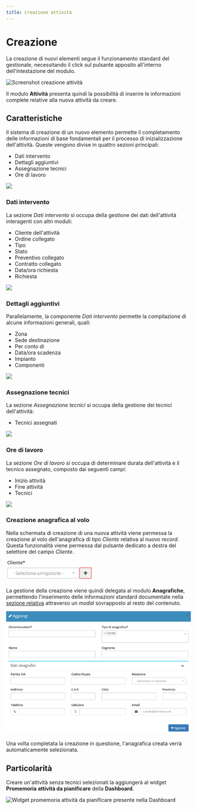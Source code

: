 ```yaml
---
title: Creazione attività
---
```


# Creazione

La creazione di nuovi elementi segue il funzionamento standard del gestionale, necessitando il click sul pulsante apposito all'interno dell'intestazione del modulo.

![Screenshot creazione attività](../../.gitbook/assets/add-attività.PNG)

Il modulo **Attività** presenta quindi la possibilità di inserire le informazioni complete relative alla nuova attività da creare.

## Caratteristiche

Il sistema di creazione di un nuovo elemento permette il completamento delle informazioni di base fondamentali per il processo di inizializzazione dell'attività. Queste vengono divise in quattro sezioni principali:

* Dati intervento
* Dettagli aggiuntivi
* Assegnazione tecnici
* Ore di lavoro

![](https://firebasestorage.googleapis.com/v0/b/gitbook-x-prod.appspot.com/o/spaces%2F-LZJeLg23eVDvrCv74U7-887967055%2Fuploads%2FNFAW21CIYjQ8Rg0uqTZw%2Ffile.png?alt=media)

### Dati intervento

La sezione _Dati intervento_ si occupa della gestione dei dati dell'attività interagenti con altri moduli:

* Cliente dell'attività
* Ordine collegato
* Tipo
* Stato
* Preventivo collegato
* Contratto collegato
* Data/ora richiesta
* Richiesta

![](https://firebasestorage.googleapis.com/v0/b/gitbook-x-prod.appspot.com/o/spaces%2F-LZJeLg23eVDvrCv74U7-887967055%2Fuploads%2FAJIS2TlYGyWHBMun2FeA%2Ffile.png?alt=media)

### Dettagli aggiuntivi

Parallelamente, la componente _Dati intervento_ permette la compilazione di alcune informazioni generali, quali:

* Zona
* Sede destinazione
* Per conto di
* Data/ora scadenza
* Impianto
* Componenti

![](https://firebasestorage.googleapis.com/v0/b/gitbook-x-prod.appspot.com/o/spaces%2F-LZJeLg23eVDvrCv74U7-887967055%2Fuploads%2Fze5WXLPPTcWs7ldGSUAK%2Ffile.png?alt=media)

### Assegnazione tecnici

La sezione _Assegnazione tecnici_ si occupa della gestione dei tecnici dell'attività:

* Tecnici assegnati

![](https://firebasestorage.googleapis.com/v0/b/gitbook-x-prod.appspot.com/o/spaces%2F-LZJeLg23eVDvrCv74U7-887967055%2Fuploads%2FVylZtPBDizmjzIvAB1h7%2Ffile.png?alt=media)

### Ore di lavoro

La sezione _Ore di lavoro_ si occupa di determinare durata dell'attività e il tecnico assegnato, composto dai seguenti campi:

* Inizio attività
* Fine attività
* Tecnici

![](https://firebasestorage.googleapis.com/v0/b/gitbook-x-prod.appspot.com/o/spaces%2F-LZJeLg23eVDvrCv74U7-887967055%2Fuploads%2FMfAw308yhsu9VZ67wD20%2Ffile.png?alt=media)

### Creazione anagrafica al volo

Nella schermata di creazione di una nuova attività viene permessa la creazione al volo dell'anagrafica di tipo _Cliente_ relativa al nuovo _record_. Questa funzionalità viene permessa dal pulsante dedicato a destra del selettore del campo _Cliente_.

![Screenshot creazione anagrafica al volo](../../.gitbook/assets/CreazioneAlVoloCliente.PNG)

La gestione della creazione viene quindi delegata al modulo **Anagrafiche**, permettendo l'inserimento delle informazioni standard documentate nella [sezione relativa](../anagrafiche/creazione.md) attraverso un _modal_ sovrapposto al resto del contenuto.

![Screenshot creazione anagrafica al volo](../../.gitbook/assets/CreazioneAlVoloCliente2.PNG)

Una volta completata la creazione in questione, l'anagrafica creata verrà automaticamente selezionata.

## Particolarità

Creare un'attività senza tecnici selezionati la aggiungerà al widget **Promemoria attività da pianificare** della **Dashboard**.

![Widget promemoria attività da pianificare presente nella Dashboard](../../.gitbook/assets/PromemoriaAttivitàDaPianificare.PNG)
